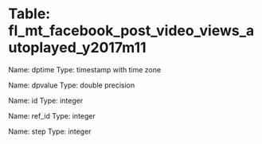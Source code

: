 Table: fl_mt_facebook_post_video_views_autoplayed_y2017m11
==========================================================

Name: dptime
Type: timestamp with time zone

Name: dpvalue
Type: double precision

Name: id
Type: integer

Name: ref_id
Type: integer

Name: step
Type: integer

